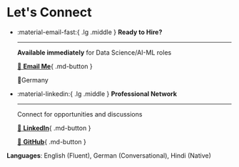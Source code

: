 # Let's Connect

<div class="grid cards" markdown>

-   :material-email-fast:{ .lg .middle } **Ready to Hire?**

    ---

    **Available immediately** for Data Science/AI-ML roles

    [📧 **Email Me**](mailto:aishwarya.jauhari@icloud.com){ .md-button }

    📍Germany

-   :material-linkedin:{ .lg .middle } **Professional Network**

    ---

    Connect for opportunities and discussions

    [💼 **LinkedIn**](https://linkedin.com/in/aishwarya-jauhari/){ .md-button }

    [🐙 **GitHub**](https://github.com/aishwaryaj7){ .md-button }

</div>


**Languages**: English (Fluent), German (Conversational), Hindi (Native)


